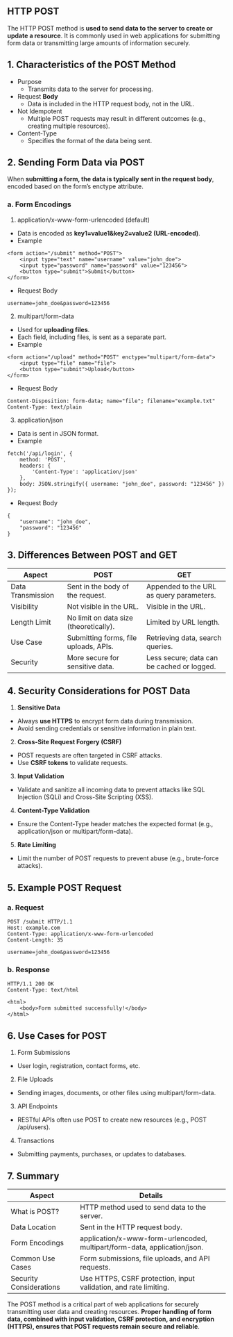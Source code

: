 ## HTTP POST
The HTTP POST method is **used to send data to the server to create or update a resource**. It is commonly used in web applications for submitting form data or transmitting large amounts of information securely.

## 1. Characteristics of the POST Method
  - Purpose
    - Transmits data to the server for processing.
  - Request **Body**
    - Data is included in the HTTP request body, not in the URL.
  - Not Idempotent
    - Multiple POST requests may result in different outcomes (e.g., creating multiple resources).
  - Content-Type
    - Specifies the format of the data being sent.

## 2. Sending Form Data via POST
When **submitting a form, the data is typically sent in the request body**, encoded based on the form’s enctype attribute.

### a. Form Encodings
1. application/x-www-form-urlencoded (default)
  - Data is encoded as **key1=value1&key2=value2 (URL-encoded)**.
  - Example
```
<form action="/submit" method="POST">
    <input type="text" name="username" value="john_doe">
    <input type="password" name="password" value="123456">
    <button type="submit">Submit</button>
</form>
```
  - Request Body
```
username=john_doe&password=123456
```

2. multipart/form-data
  - Used for **uploading files**.
  - Each field, including files, is sent as a separate part.
  - Example
```
<form action="/upload" method="POST" enctype="multipart/form-data">
    <input type="file" name="file">
    <button type="submit">Upload</button>
</form>
```
  - Request Body
```
Content-Disposition: form-data; name="file"; filename="example.txt"
Content-Type: text/plain
```

3. application/json
  - Data is sent in JSON format.
  - Example
```
fetch('/api/login', {
    method: 'POST',
    headers: {
        'Content-Type': 'application/json'
    },
    body: JSON.stringify({ username: "john_doe", password: "123456" })
});
```
  - Request Body
```
{
    "username": "john_doe",
    "password": "123456"
}
```

## 3. Differences Between POST and GET

| Aspect | POST | GET |
| ------ | ---- | --- |
| Data Transmission | Sent in the body of the request. | Appended to the URL as query parameters. |
| Visibility | Not visible in the URL. | Visible in the URL. |
| Length Limit | No limit on data size (theoretically). | Limited by URL length. |
| Use Case | Submitting forms, file uploads, APIs. | Retrieving data, search queries. |
| Security | More secure for sensitive data. | Less secure; data can be cached or logged. |

## 4. Security Considerations for POST Data
1. **Sensitive Data**
  - Always **use HTTPS** to encrypt form data during transmission.
  - Avoid sending credentials or sensitive information in plain text.
2. **Cross-Site Request Forgery (CSRF)**
  - POST requests are often targeted in CSRF attacks.
  - Use **CSRF tokens** to validate requests.
3. **Input Validation**
  - Validate and sanitize all incoming data to prevent attacks like SQL Injection (SQLi) and Cross-Site Scripting (XSS).
4. **Content-Type Validation**
  - Ensure the Content-Type header matches the expected format (e.g., application/json or multipart/form-data).
5. **Rate Limiting**
  - Limit the number of POST requests to prevent abuse (e.g., brute-force attacks).

## 5. Example POST Request

### a. Request
```
POST /submit HTTP/1.1
Host: example.com
Content-Type: application/x-www-form-urlencoded
Content-Length: 35

username=john_doe&password=123456
```

### b. Response
```
HTTP/1.1 200 OK
Content-Type: text/html

<html>
    <body>Form submitted successfully!</body>
</html>
```


## 6. Use Cases for POST
1. Form Submissions
  - User login, registration, contact forms, etc.
2. File Uploads
  - Sending images, documents, or other files using multipart/form-data.
3. API Endpoints
  - RESTful APIs often use POST to create new resources (e.g., POST /api/users).
4. Transactions
  - Submitting payments, purchases, or updates to databases.

## 7. Summary

| Aspect | Details |
| ------ | ------- |
| What is POST? | HTTP method used to send data to the server. |
| Data Location | Sent in the HTTP request body. |
| Form Encodings | application/x-www-form-urlencoded, multipart/form-data, application/json. |
| Common Use Cases | Form submissions, file uploads, and API requests. |
| Security Considerations | Use HTTPS, CSRF protection, input validation, and rate limiting. |

The POST method is a critical part of web applications for securely transmitting user data and creating resources. **Proper handling of form data, combined with input validation, CSRF protection, and encryption (HTTPS), ensures that POST requests remain secure and reliable**.